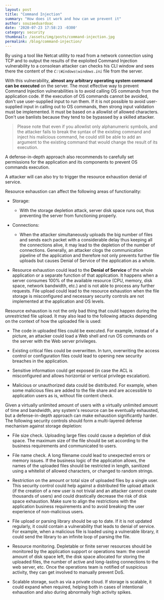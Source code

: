 ```yaml
---
layout: post
title: "Command Injection"
summary: "How does it work and how can we prevent it"
author: souzaeduardoac
date: '2020-07-23 17:58:23 -0300'
category: security
thumbnail: /assets/img/posts/command-injection.jpg
permalink: /blog/command-injection/
---
```


By using a tool like Netcat utility to read from a network connection using TCP and to output the results of the exploited Command Injection vulnerability to a consolean attacker can checks his CLI window and sees there the content of the _`C:\Windows\windows.ini`_ file from the server.

With this vulnerability, **almost any arbitrary operating system command can be executed** on the server.
The most effective way to prevent Command Injection vulnerabilities is to avoid calling OS commands from the application code.
If the execution of OS commands cannot be avoided, don't use user-supplied input to run them.
If it is not possible to avoid user-supplied input in calling out to OS commands, then strong input validation must be implemented. It must be based on a allowlist of allowed characters. Don't use banlists because they tend to be bypassed by a skilled attacker.
> Please note that even if you allowlist only alphanumeric symbols, and the attacker fails to break the syntax of the existing command and inject his malicious command, he could still be able to add an argument to the existing command that would change the result of its execution.
 
A defense-in-depth approach also recommends to carefully set permissions for the application and its components to prevent OS commands execution.
 
A attacker will can also try to trigger the resource exhaustion denial of service.
 
Resource exhaustion can affect the following areas of functionality:
 
* Storage:
  * With the storage depletion attack, server disk space runs out, thus preventing the server from functioning properly.
 
* Connections:
  * When the attacker simultaneously uploads the big number of files and sends each packet with a considerable delay thus keeping all the connections alive, it may lead to the depletion of the number of connections. Generally, an attacker clogs the communication pipeline of the application and therefore not only prevents further file uploads but causes Denial of Service of the application as a whole.
 
 * Resource exhaustion could lead to the **Denial of Service** of the whole application or a separate function of that application. It happens when a server consumes 100% of the available resource (CPU, memory, disk space, network bandwidth, etc.) and is not able to process any further requests. File upload could lead to the resource exhaustion when the file storage is misconfigured and necessary security controls are not implemented at the application and OS levels. 
 
Resource exhaustion is not the only bad thing that could happen during the unrestricted file upload. It may also lead to the following attacks depending on the context of how the uploaded file is used:
 
 * The code in uploaded files could be executed. For example, instead of a picture, an attacker could load a Web shell and run OS commands on the server with the Web server privileges.
 
 * Existing critical files could be overwritten. In turn, overwriting the access control or configuration files could lead to opening new security breaches in the application.
 
 * Sensitive information could get exposed (in case the ACL is misconfigured and allows horizontal or vertical privilege escalation).
 
 * Malicious or unauthorized data could be distributed. For example, when some malicious files are added to the file share and are accessible to application users as is, without file content check.
 
Given a virtually unlimited amount of users with a virtually unlimited amount of time and bandwidth, any system's resource can be eventually exhausted, but a defense-in-depth approach can make exhaustion significantly harder. The following security controls should form a multi-layered defense mechanism against storage depletion:
 
 * File size check. Uploading large files could cause a depletion of disk space. The maximum size of the file should be set according to the business requirements and communicated to users.
 
 * File name check. A long filename could lead to unexpected errors or memory issues. If the business logic of the application allows, the names of the uploaded files should be restricted in length, sanitized using a whitelist of allowed characters, or changed to random strings.
 
 * Restriction on the amount or total size of uploaded files by a single user. This security control could help against a distributed file upload attack (if the creation of a new user is not trivial and an attacker cannot create thousands of users) and could drastically decrease the risk of disk space exhaustion. Make sure to align the restrictions with the application business requirements and to avoid breaking the user experience of non-malicious users.
 
 * File upload or parsing library should be up to date. If it is not updated regularly, it could contain a vulnerability that leads to denial of service. For example, when a malicious file is loaded using a vulnerable library, it could send the library to an infinite loop of parsing the file.
 
 * Resource monitoring. Depletable or finite server resources should be monitored by the application support or operations team: the overall amount of disk space left, the disk space allocated for storing the uploaded files, the number of active and long-lasting connections to the web server, etc. Once the operations team is notified of suspicious activity, they can get involved to manually prevent DoS.
 
 * Scalable storage, such as via a private cloud. If storage is scalable, it could expand when required, helping both in cases of intentional exhaustion and also during abnormally high activity spikes.
 
